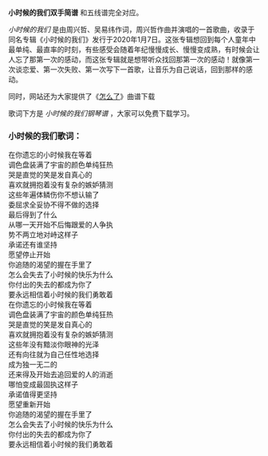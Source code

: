 

**小时候的我们双手简谱** 和五线谱完全对应。

_小时候的我们_
是由周兴哲、吴易纬作词，周兴哲作曲并演唱的一首歌曲，收录于同名专辑《小时候的我们》发行于2020年1月7日。这张专辑想回到每个人童年中最单纯、最直率的时刻，有些感受会随着年纪慢慢成长、慢慢变成熟，有时候会让人忘了那第一次的感动，而这张专辑就是想带听众找回那第一次的感动！就像第一次谈恋爱、第一次失败、第一次写下一首歌，让音乐为自己说话，回到那样的感动。

同时，网站还为大家提供了《[怎么了](Music-10353-怎么了-周兴哲.html "怎么了")》曲谱下载

歌词下方是 _小时候的我们钢琴谱_ ，大家可以免费下载学习。

### 小时候的我们歌词：

在你遗忘的小时候我在等着  
调色盘装满了宇宙的颜色单纯狂热  
哭是直觉的笑是发自真心的  
喜欢就拥抱着没有复杂的嫉妒猜测  
这些年遍体鳞伤你不想认输了  
委屈求全妥协不得不做的选择  
最后得到了什么  
从哪一天开始不后悔跟爱的人争执  
势不两立地对峙这样子  
承诺还有谁坚持  
愿望停止开始  
你追随的渴望的握在手里了  
怎么会失去了小时候的快乐为什么  
你付出的失去的都成为你了  
要永远相信着小时候的我们勇敢着  
在你遗忘的小时候我在等着  
调色盘装满了宇宙的颜色单纯狂热  
哭是直觉的笑是发自真心的  
喜欢就拥抱着没有复杂的嫉妒猜测  
这些年没有黯淡你眼神的光泽  
还有向往就为自己任性地选择  
成为独一无二的  
还来得及开始去追回爱的人的消逝  
哪怕变成最固执这样子  
承诺值得更坚持  
愿望重新开始  
你追随的渴望的握在手里了  
怎么会失去了小时候的快乐为什么  
你付出的失去的都成为你了  
要永远相信着小时候的我们勇敢着

